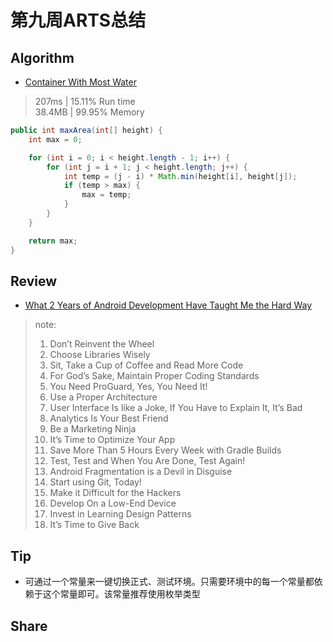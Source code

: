 # 第九周ARTS总结
## Algorithm
- [Container With Most Water](https://leetcode.com/problems/container-with-most-water/)
> 207ms | 15.11% Run time  
> 38.4MB | 99.95% Memory
```java
public int maxArea(int[] height) {
    int max = 0;

    for (int i = 0; i < height.length - 1; i++) {
        for (int j = i + 1; j < height.length; j++) {
            int temp = (j - i) * Math.min(height[i], height[j]);
            if (temp > max) {
                max = temp;
            }
        }
    }

    return max;
}
```

## Review
- [What 2 Years of Android Development Have Taught Me the Hard Way](https://blog.aritraroy.in/what-my-2-years-of-android-development-have-taught-me-the-hard-way-52b495ba5c51)  
>note:
>1. Don’t Reinvent the Wheel
>2. Choose Libraries Wisely
>3. Sit, Take a Cup of Coffee and Read More Code
>4. For God’s Sake, Maintain Proper Coding Standards
>5. You Need ProGuard, Yes, You Need It!
>6. Use a Proper Architecture
>7. User Interface Is like a Joke, If You Have to Explain It, It’s Bad
>8. Analytics Is Your Best Friend
>9. Be a Marketing Ninja
>10. It’s Time to Optimize Your App
>11. Save More Than 5 Hours Every Week with Gradle Builds
>12. Test, Test and When You Are Done, Test Again!
>13. Android Fragmentation is a Devil in Disguise
>14. Start using Git, Today!
>15. Make it Difficult for the Hackers
>16. Develop On a Low-End Device
>17. Invest in Learning Design Patterns
>18. It’s Time to Give Back

## Tip
+ 可通过一个常量来一键切换正式、测试环境。只需要环境中的每一个常量都依赖于这个常量即可。该常量推荐使用枚举类型

## Share